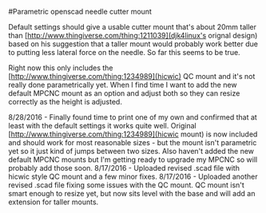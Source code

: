 #Parametric openscad needle cutter mount

Default settings should give a usable cutter mount that's about 20mm taller than [http://www.thingiverse.com/thing:1211039](djk4linux's orignal design) based on his suggestion that a taller mount would probably work better due to putting less lateral force on the needle.  So far this seems to be true.

Right now this only includes the [http://www.thingiverse.com/thing:1234989](hicwic) QC mount and it's not really done parametrically yet.  When I find time I want to add the new default MPCNC mount as an option and adjust both so they can resize correctly as the height is adjusted.

8/28/2016 - Finally found time to print one of my own and confirmed that at least with the default settings it works quite well.  Original [http://www.thingiverse.com/thing:1234989](hicwic mount) is now included and should work for most reasonable sizes - but the mount isn't parametric yet so it just kind of jumps between two sizes.  Also haven't added the new default MPCNC mounts but I'm getting ready to upgrade my MPCNC so will probably add those soon.
8/17/2016 - Uploaded revised .scad file with hicwic style QC mount and a few minor fixes.
8/17/2016 - Uploaded another revised .scad file fixing some issues with the QC mount.  QC mount isn't smart enough to resize yet, but now sits level with the base and will add an extension for taller mounts.
